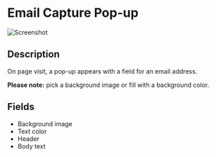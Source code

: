 # Email Capture Pop-up

![Screenshot](https://github.com/optimizely/extension-library/tree/master/Extensions/Editor%20Extensions/Email%20Capture%20Pop-up/screenshot.png)

## Description

On page visit, a pop-up appears with a field for an email address. 

__Please note:__ pick a background image or fill with a background color.

## Fields

* Background image
* Text color
* Header
* Body text

